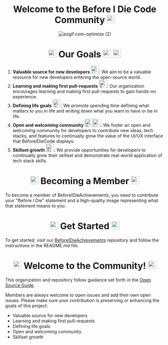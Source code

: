 <div align="center">

# Welcome to the Before I Die Code Community <img src="https://raw.githubusercontent.com/Tarikul-Islam-Anik/Animated-Fluent-Emojis/master/Emojis/Hand%20gestures/Waving%20Hand.png" alt="Waving Hand" width="25" height="25" />

![ezgif com-optimize (2)](https://github.com/BeforeIDieCode/.github/assets/120526253/b6dc2309-33ab-42c9-b757-499291d3d5ca)


</div>

<div align="center">
  
# <img src="https://raw.githubusercontent.com/Tarikul-Islam-Anik/Animated-Fluent-Emojis/master/Emojis/Smilies/Robot.png" alt="Robot" width="25" height="25" /> Our Goals <img src="https://raw.githubusercontent.com/Tarikul-Islam-Anik/Animated-Fluent-Emojis/master/Emojis/Objects/Mirror%20Ball.png" alt="Mirror Ball" width="25" height="25" /> <img src="https://raw.githubusercontent.com/Tarikul-Islam-Anik/Animated-Fluent-Emojis/master/Emojis/Objects/Maracas.png" alt="Maracas" width="25" height="25" />
</div>

1. **Valuable source for new developers** <img src="https://raw.githubusercontent.com/Tarikul-Islam-Anik/Animated-Fluent-Emojis/master/Emojis/Objects/Light%20Bulb.png" alt="Light Bulb" width="25" height="25" />: We aim to be a valuable resource for new developers entering the open-source world.
2. **Learning and making first pull-requests** <img src="https://raw.githubusercontent.com/Tarikul-Islam-Anik/Animated-Fluent-Emojis/master/Emojis/Travel%20and%20places/Rocket.png" alt="Rocket" width="25" height="25" />: Our organization encourages learning and making first pull-requests to gain hands-on experience.
3. **Defining life goals** <img src="https://raw.githubusercontent.com/Tarikul-Islam-Anik/Animated-Fluent-Emojis/master/Emojis/Travel%20and%20places/Star.png" alt="Star" width="25" height="25" />: We promote spending time defining what matters to you in life and writing down what you want to have or be in life.
4. **Open and welcoming community** <img src="https://raw.githubusercontent.com/Tarikul-Islam-Anik/Animated-Fluent-Emojis/master/Emojis/Travel%20and%20places/Statue%20of%20Liberty.png" alt="Statue of Liberty" width="25" height="25" /><img src="https://raw.githubusercontent.com/Tarikul-Islam-Anik/Animated-Fluent-Emojis/master/Emojis/Hand%20gestures/Handshake.png" alt="Handshake" width="25" height="25" />: We foster an open and welcoming community for developers to contribute new ideas, tech stacks, and features to continually grow the value of the UI/UX interface that BeforeIDieCode displays.
5. **Skillset growth** <img src="https://raw.githubusercontent.com/Tarikul-Islam-Anik/Animated-Fluent-Emojis/master/Emojis/Objects/Chart%20Increasing.png" alt="Chart Increasing" width="25" height="25" />: We provide opportunities for developers to continually grow their skillset and demonstrate real-world application of tech stack skills.

<div align="center">
  
# <img src="https://raw.githubusercontent.com/Tarikul-Islam-Anik/Animated-Fluent-Emojis/master/Emojis/Symbols/Hamsa.png" alt="Hamsa" width="25" height="25" /> Becoming a Member <img src="https://raw.githubusercontent.com/Tarikul-Islam-Anik/Animated-Fluent-Emojis/master/Emojis/Activities/Sports%20Medal.png" alt="Sports Medal" width="25" height="25" />

</div>

To become a member of BeforeIDieAchievements, you need to contribute your "Before I Die" statement and a high-quality image representing what that statement means to you.

<div align="center">
  
# <img src="https://raw.githubusercontent.com/Tarikul-Islam-Anik/Animated-Fluent-Emojis/master/Emojis/Travel%20and%20places/Airplane%20Departure.png" alt="Airplane Departure" width="25" height="25" /> Get Started <img src="https://raw.githubusercontent.com/Tarikul-Islam-Anik/Animated-Fluent-Emojis/master/Emojis/Travel%20and%20places/Compass.png" alt="Compass" width="25" height="25" />

</div>

To get started, visit our [BeforeIDieAchievements](https://github.com/BeforeIDieCode/BeforeIDieAchievements) repository and follow the instructions in the README.md file.

<div align="center">

# <img src="https://raw.githubusercontent.com/Tarikul-Islam-Anik/Animated-Fluent-Emojis/master/Emojis/Smilies/Party%20Face.png" alt="Party Face" width="25" height="25" /> Welcome to the Community! <img src="https://raw.githubusercontent.com/Tarikul-Islam-Anik/Animated-Fluent-Emojis/master/Emojis/Smilies/Party%20Face.png" alt="Party Face" width="25" height="25" />

</div>

This organization and repository follow guidance set forth in the [Open Source Guide](https://opensource.guide/).

Members are always welcome to open issues and add their own open issues. Please make sure your contribution is preserving or enhancing the goals of this project:

- Valuable source for new developers
- Learning and making first pull-requests
- Defining life goals
- Open and welcoming community
- Skillset growth
